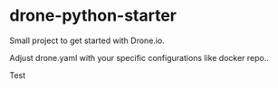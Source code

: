 # drone-python-starter
Small project to get started with Drone.io.

Adjust drone.yaml with your specific configurations like docker repo..

Test
